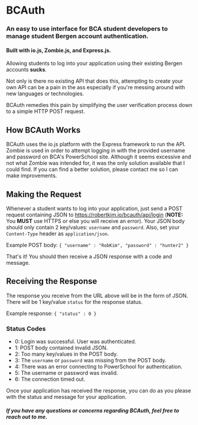 # BCAuth
### An easy to use interface for BCA student developers to manage student Bergen account authentication.
#### Built with io.js, Zombie.js, and Express.js.

Allowing students to log into your application using their existing Bergen accounts **sucks**. 

Not only is there no existing API that does this, attempting to create your own API can be a pain in the ass especially if you're messing around with new languages or technologies.

BCAuth remedies this pain by simplifying the user verification process down to a simple HTTP POST request.

## How BCAuth Works
BCAuth uses the io.js platform with the Express framework to run the API. Zombie is used in order to attempt logging in with the provided username and password on BCA's PowerSchool site. Although it seems excessive and not what Zombie was intended for, it was the only solution available that I could find. If you can find a better solution, please contact me so I can make improvements.

## Making the Request
Whenever a student wants to log into your application, just send a POST request containing JSON to https://robertkim.io/bcauth/api/login (**NOTE:** You **MUST** use HTTPS or else you will receive an error). Your JSON body should only contain 2 key/values: `username` and `password`. Also, set your `Content-Type` header as `application/json`.

Example POST body:
`{ "username" : "RobKim", "password" : "hunter2" }` 

That's it! You should then receive a JSON response with a code and message.

## Receiving the Response
The response you receive from the URL above will be in the form of JSON. There will be 1 key/value `status` for the response status.

Example response:
`{ "status" : 0 }`

### Status Codes
* 0: Login was successful. User was authenticated.
* 1: POST body contained invalid JSON.
* 2: Too many key/values in the POST body.
* 3: The `username` or `password` was missing from the POST body.
* 4: There was an error connecting to PowerSchool for authentication.
* 5: The username or password was invalid.
* 6: The connection timed out.

Once your application has received the response, you can do as you please with the status and message for your application.

##### If you have any questions or concerns regarding BCAuth, feel free to reach out to me.
